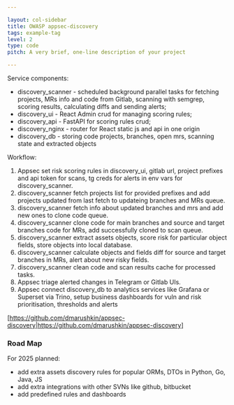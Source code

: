 ```yaml
---

layout: col-sidebar
title: OWASP appsec-discovery
tags: example-tag
level: 2
type: code
pitch: A very brief, one-line description of your project

---
```


Service components:

* discovery_scanner - scheduled background parallel tasks for fetching projects, MRs info and code from Gitlab, scanning with semgrep, scoring results, calculating diffs and sending alerts;
* discovery_ui - React Admin crud for managing scoring rules;
* discovery_api - FastAPI for scoring rules crud;
* discovery_nginx - router for React static js and api in one origin
* discovery_db - storing code projects, branches, open mrs, scanning state and extracted objects

Workflow:

1. Appsec set risk scoring rules in discovery_ui, gitlab url, project prefixes and api token for scans, tg creds for alerts in env vars for discovery_scanner.
2. discovery_scanner fetch projects list for provided prefixes and add projects updated from last fetch to updateing branches and MRs queue.
3. discovery_scanner fetch info about updated branches and mrs and add new ones to clone code queue.
4. discovery_scanner clone code for main branches and source and target branches code for MRs, add successfully cloned to scan queue.
5. discovery_scanner extract assets objects, score risk for particular object fields, store objects into local database.
6. discovery_scanner calculate objects and fields diff for source and target branches in MRs, alert about new risky fields.
7. discovery_scanner clean code and scan results cache for processed tasks.
8. Appsec triage alerted changes in Telegram or Gitlab UIs.
9. Appsec connect discovery_db to analytics services like Grafana or Superset via Trino, setup business dashboards for vuln and risk prioritisation, thresholds and alerts

[https://github.com/dmarushkin/appsec-discovery|https://github.com/dmarushkin/appsec-discovery]

### Road Map
For 2025 planned:

* add extra assets discovery rules for popular ORMs, DTOs in Python, Go, Java, JS
* add extra integrations with other SVNs like github, bitbucket
* add predefined rules and dashboards
